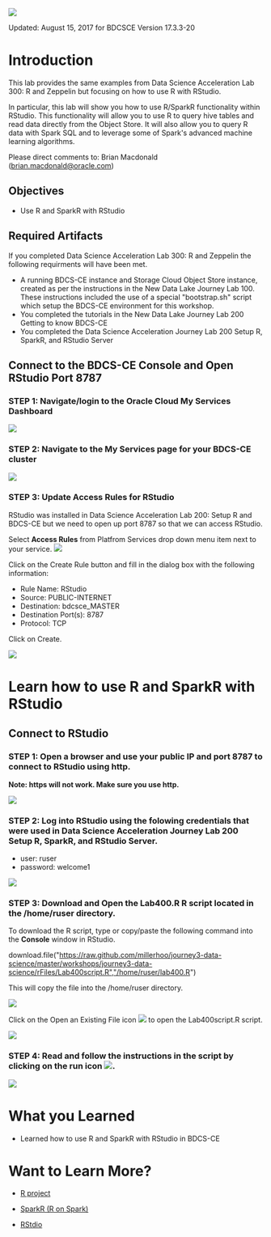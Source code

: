 ![](images/300/Picture300-lab.png)  

Updated: August 15, 2017 for BDCSCE Version 17.3.3-20




# Introduction

This lab provides the same examples from Data Science Acceleration Lab 300: R and Zeppelin but focusing on how to use R with RStudio.

In particular, this lab will show you how to use R/SparkR functionality within RStudio. This functionality will allow you to use R to query hive tables and read data directly from the Object Store. It will also allow you to query R data with Spark SQL and to leverage some of Spark's advanced machine learning algorithms.

Please direct comments to: Brian Macdonald (brian.macdonald@oracle.com)


## Objectives



 - Use R and SparkR with RStudio



## Required Artifacts

If you completed Data Science Acceleration Lab 300: R and Zeppelin the following requirments will have been met.  
- A running BDCS-CE instance and Storage Cloud Object Store instance, created as per the instructions in the New Data Lake Journey Lab 100.  These instructions included the use of a special "bootstrap.sh" script which setup the BDCS-CE environment for this workshop.
- You completed the tutorials in the New Data Lake Journey Lab 200 Getting to know BDCS-CE
- You completed the Data Science Acceleration Journey Lab 200 Setup R, SparkR, and RStudio Server




## Connect to the BDCS-CE Console and Open RStudio Port 8787

### **STEP 1**: Navigate/login to the Oracle Cloud My Services Dashboard  

![](images/200/snap0011988.jpg) 

### **STEP 2**: Navigate to the My Services page for your BDCS-CE cluster

![](images/200/snap0011989.jpg)  

### **STEP 3**: Update Access Rules for RStudio

RStudio was installed in Data Science Acceleration Lab 200: Setup R and BDCS-CE but we need to open up port 8787 so that we can access RStudio.


Select **Access Rules** from Platfrom Services drop down menu item next to your service. ![](images/400/dropdown.JPG)


Click on the Create Rule button and fill in the dialog box with the following information:

- Rule Name:   RStudio
- Source:      PUBLIC-INTERNET
- Destination: bdcsce_MASTER
- Destination  Port(s): 8787
- Protocol:    TCP

Click on Create.


![](images/400/rstudio_access.gif)

# Learn how to use R and SparkR with RStudio

## Connect to RStudio

### **STEP 1**: Open a browser and use your public IP and port 8787 to connect to RStudio using http.

**Note:  https will not work.  Make sure you use http.**


![](images/400/rstudio_url.jpg) 

### **STEP 2**: Log into RStudio using the folowing credentials that were used in Data Science Acceleration Journey Lab 200 Setup R, SparkR, and RStudio Server.

- user: ruser
- password: welcome1

![](images/400/rstudio_login.gif) 

### **STEP 3**: Download and Open the Lab400.R R script located in the /home/ruser directory.

To download the R script, type or copy/paste the following command into the **Console** window in RStudio.

download.file("https://raw.github.com/millerhoo/journey3-data-science/master/workshops/journey3-data-science/rFiles/Lab400script.R","/home/ruser/lab400.R") 

This will copy the file into the /home/ruser directory.

![](images/400/get_lab400_script.gif)


Click on the Open an Existing File icon ![](images/400/open.jpg) to open the Lab400script.R script. 

![](images/400/open_lab400_script.gif)

### **STEP 4**: Read and follow the instructions in the script by clicking on the run icon ![](images/400/run.jpg).


![](images/400/lab400_script.jpg)



# What you Learned

- Learned how to use R and SparkR with RStudio in BDCS-CE


# Want to Learn More?

- [R project](https://www.r-project.org/)

- [SparkR (R on Spark)](http://spark.apache.org/docs/latest/sparkr.html)

- [RStdio](https://www.rstudio.com/)

